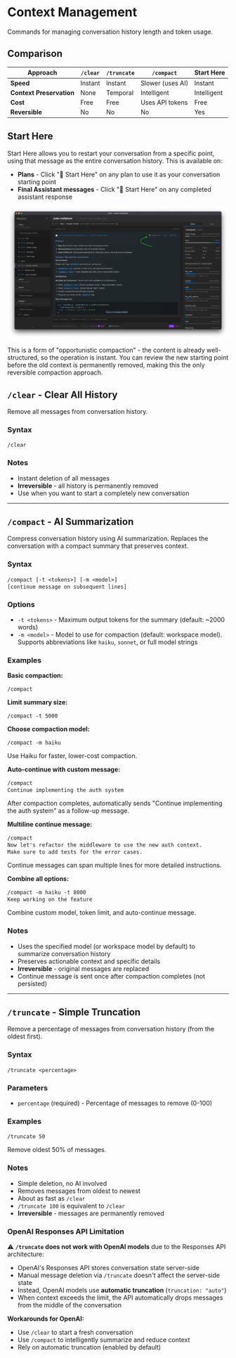# Context Management

Commands for managing conversation history length and token usage.

## Comparison

| Approach                 | `/clear` | `/truncate` | `/compact`       | Start Here  |
| ------------------------ | -------- | ----------- | ---------------- | ----------- |
| **Speed**                | Instant  | Instant     | Slower (uses AI) | Instant     |
| **Context Preservation** | None     | Temporal    | Intelligent      | Intelligent |
| **Cost**                 | Free     | Free        | Uses API tokens  | Free        |
| **Reversible**           | No       | No          | No               | Yes         |

## Start Here

Start Here allows you to restart your conversation from a specific point, using that message as the entire conversation history. This is available on:

- **Plans** - Click "🎯 Start Here" on any plan to use it as your conversation starting point
- **Final Assistant messages** - Click "🎯 Start Here" on any completed assistant response

![Start Here](./img/plan-compact.webp)

This is a form of "opportunistic compaction" - the content is already well-structured, so the operation is instant. You can review the new starting point before the old context is permanently removed, making this the only reversible
compaction approach.

## `/clear` - Clear All History

Remove all messages from conversation history.

### Syntax

```
/clear
```

### Notes

- Instant deletion of all messages
- **Irreversible** - all history is permanently removed
- Use when you want to start a completely new conversation

---

## `/compact` - AI Summarization

Compress conversation history using AI summarization. Replaces the conversation with a compact summary that preserves context.

### Syntax

```
/compact [-t <tokens>] [-m <model>]
[continue message on subsequent lines]
```

### Options

- `-t <tokens>` - Maximum output tokens for the summary (default: ~2000 words)
- `-m <model>` - Model to use for compaction (default: workspace model). Supports abbreviations like `haiku`, `sonnet`, or full model strings

### Examples

**Basic compaction:**

```
/compact
```

**Limit summary size:**

```
/compact -t 5000
```

**Choose compaction model:**

```
/compact -m haiku
```

Use Haiku for faster, lower-cost compaction.

**Auto-continue with custom message:**

```
/compact
Continue implementing the auth system
```

After compaction completes, automatically sends "Continue implementing the auth system" as a follow-up message.

**Multiline continue message:**

```
/compact
Now let's refactor the middleware to use the new auth context.
Make sure to add tests for the error cases.
```

Continue messages can span multiple lines for more detailed instructions.

**Combine all options:**

```
/compact -m haiku -t 8000
Keep working on the feature
```

Combine custom model, token limit, and auto-continue message.

### Notes

- Uses the specified model (or workspace model by default) to summarize conversation history
- Preserves actionable context and specific details
- **Irreversible** - original messages are replaced
- Continue message is sent once after compaction completes (not persisted)

---

## `/truncate` - Simple Truncation

Remove a percentage of messages from conversation history (from the oldest first).

### Syntax

```
/truncate <percentage>
```

### Parameters

- `percentage` (required) - Percentage of messages to remove (0-100)

### Examples

```
/truncate 50
```

Remove oldest 50% of messages.

### Notes

- Simple deletion, no AI involved
- Removes messages from oldest to newest
- About as fast as `/clear`
- `/truncate 100` is equivalent to `/clear`
- **Irreversible** - messages are permanently removed

### OpenAI Responses API Limitation

⚠️ **`/truncate` does not work with OpenAI models** due to the Responses API architecture:

- OpenAI's Responses API stores conversation state server-side
- Manual message deletion via `/truncate` doesn't affect the server-side state
- Instead, OpenAI models use **automatic truncation** (`truncation: "auto"`)
- When context exceeds the limit, the API automatically drops messages from the middle of the conversation

**Workarounds for OpenAI:**

- Use `/clear` to start a fresh conversation
- Use `/compact` to intelligently summarize and reduce context
- Rely on automatic truncation (enabled by default)

